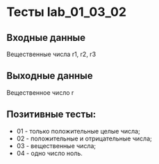 # Тесты lab_01_03_02

## Входные данные
Вещественные числа r1, r2, r3

## Выходные данные
Вещественное число r

## Позитивные тесты:
- 01 - только положительные целые числа;
- 02 - положительные и отрицательные числа;
- 03 - вещественные числа;
- 04 - одно число ноль.
